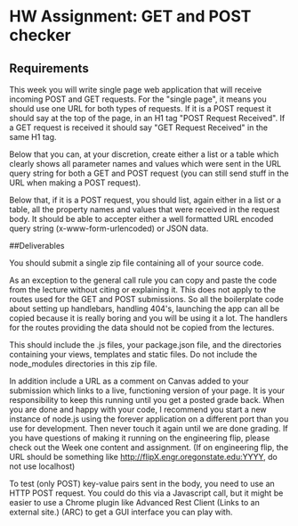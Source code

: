# HW Assignment: GET and POST checker
 
## Requirements

This week you will write single page web application that will receive incoming POST and GET requests. For the "single page", it means you should use one URL for both types of requests.  If it is a POST request it should say at the top of the page, in an H1 tag "POST Request Received". If a GET request is received it should say "GET Request Received" in the same H1 tag.

Below that you can, at your discretion, create either a list or a table which clearly shows all parameter names and values which were sent in the URL query string for both a GET and POST request (you can still send stuff in the URL when making a POST request).

Below that, if it is a POST request, you should list, again either in a list or a table, all the property names and values that were received in the request body. It should be able to accepter either a well formatted URL encoded query string (x-www-form-urlencoded) or JSON data.

##Deliverables

You should submit a single zip file containing all of your source code.

As an exception to the general call rule you can copy and paste the code from the lecture without citing or explaining it. This does not apply to the routes used for the GET and POST submissions. So all the boilerplate code about setting up handlebars, handling 404's, launching the app can all be copied because it is really boring and you will be using it a lot. The handlers for the routes providing the data should not be copied from the lectures.

This should include the .js files, your package.json file, and the directories containing your views, templates and static files. Do not include the node_modules directories in this zip file.

In addition include a URL as a comment on Canvas added to your submission which links to a live, functioning version of your page. It is your responsibility to keep this running until you get a posted grade back. When you are done and happy with your code, I recommend you start a new instance of node.js using the forever application on a different port than you use for development. Then never touch it again until we are done grading. If you have questions of making it running on the engineering flip, please check out the Week one content and assignment. (If on engineering flip, the URL should be something like http://flipX.engr.oregonstate.edu:YYYY, do not use localhost)

To test (only POST) key-value pairs sent in the body, you need to use an HTTP POST request. You could do this via a Javascript call, but it might be easier to use a Chrome plugin like Advanced Rest Client (Links to an external site.) (ARC) to get a GUI interface you can play with.
	
